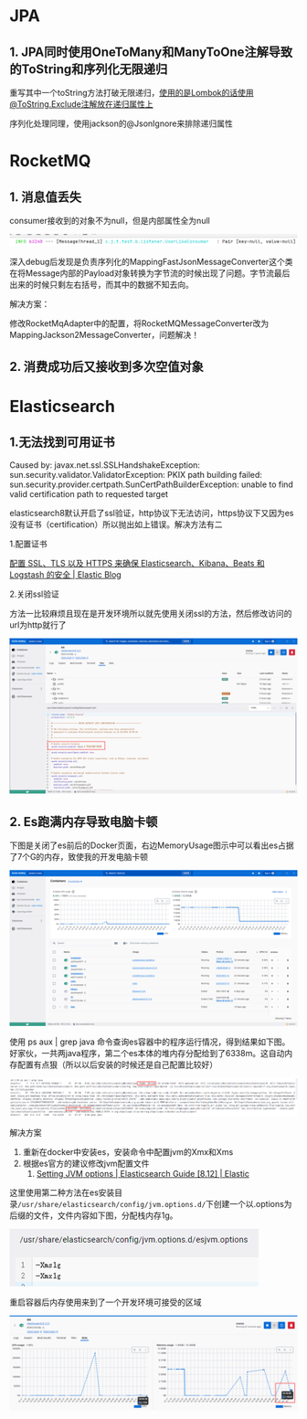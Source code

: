 # JPA

## 1. JPA同时使用OneToMany和ManyToOne注解导致的ToString和序列化无限递归

重写其中一个toString方法打破无限递归，使用的是Lombok的话使用@ToString.Exclude注解放在递归属性上

序列化处理同理，使用jackson的@JsonIgnore来排除递归属性

# RocketMQ

## 1. 消息值丢失

consumer接收到的对象不为null，但是内部属性全为null

![](img/img.png)

深入debug后发现是负责序列化的MappingFastJsonMessageConverter这个类在将Message内部的Payload对象转换为字节流的时候出现了问题。字节流最后出来的时候只剩左右括号，而其中的数据不知去向。

解决方案：

修改RocketMqAdapter中的配置，将RocketMQMessageConverter改为MappingJackson2MessageConverter，问题解决！

## 2. 消费成功后又接收到多次空值对象

# Elasticsearch

## 1.无法找到可用证书

Caused by: javax.net.ssl.SSLHandshakeException: sun.security.validator.ValidatorException: PKIX path building failed: sun.security.provider.certpath.SunCertPathBuilderException: unable to find valid certification path to requested target

elasticsearch8默认开启了ssl验证，http协议下无法访问，https协议下又因为es没有证书（certification）所以抛出如上错误。解决方法有二

1.配置证书

[配置 SSL、TLS 以及 HTTPS 来确保 Elasticsearch、Kibana、Beats 和 Logstash 的安全 | Elastic Blog](https://www.elastic.co/cn/blog/configuring-ssl-tls-and-https-to-secure-elasticsearch-kibana-beats-and-logstash#create-ssl)

2.关闭ssl验证

方法一比较麻烦且现在是开发环境所以就先使用关闭ssl的方法，然后修改访问的url为http就行了

![](img/img_2.png)

## 2. Es跑满内存导致电脑卡顿

下图是关闭了es前后的Docker页面，右边MemoryUsage图示中可以看出es占据了7个G的内存，致使我的开发电脑卡顿

![](img/img_3.png)

使用 ps aux | grep java 命令查询es容器中的程序运行情况，得到结果如下图。好家伙，一共两java程序，第二个es本体的堆内存分配给到了6338m。这自动内存配置有点狠（所以以后安装的时候还是自己配置比较好）

![](img/img_4.png)

解决方案

1. 重新在docker中安装es，安装命令中配置jvm的Xmx和Xms
2. 根据es官方的建议修改jvm配置文件
   1. [Setting JVM options | Elasticsearch Guide [8.12] | Elastic](https://www.elastic.co/guide/en/elasticsearch/reference/8.12/jvm-options.html)

这里使用第二种方法在es安装目录`/usr/share/elasticsearch/config/jvm.options.d/`下创建一个以.options为后缀的文件，文件内容如下图，分配栈内存1g。

![](img/img_6.png)

重启容器后内存使用来到了一个开发环境可接受的区域

![](img/img_5.png)
